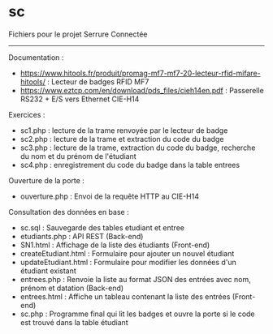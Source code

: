 # sc
Fichiers pour le projet Serrure Connectée
__________________________________________

Documentation :
- https://www.hitools.fr/produit/promag-mf7-mf7-20-lecteur-rfid-mifare-hitools/ : Lecteur de badges RFID MF7
- https://www.eztcp.com/en/download/pds_files/cieh14en.pdf : Passerelle RS232 + E/S vers Ethernet CIE-H14

Exercices : 
- sc1.php : lecture de la trame renvoyée par le lecteur de badge
- sc2.php : lecture de la trame et extraction du code du badge
- sc3.php : lecture de la trame, extraction du code du badge, recherche du nom et du prénom de l'étudiant
- sc4.php : enregistrement du code du badge dans la table entrees

Ouverture de la porte : 
- ouverture.php : Envoi de la requête HTTP au CIE-H14

Consultation des données en base :
- sc.sql : Sauvegarde des tables etudiant et entree
- etudiants.php : API REST (Back-end)
- SN1.html : Affichage de la liste des étudiants (Front-end)
- createEtudiant.html : Formulaire pour ajouter un nouvel étudiant
- updateEtudiant.html : Formulaire pour modifier les données d'un étudiant existant
- entrees.php : Renvoie la liste au format JSON des entrées avec nom, prénom et datation (Back-end)
- entrees.html : Affiche un tableau contenant la liste des entrées (Front-end)
- sc.php : Programme final qui lit les badges et ouvre la porte si le code est trouvé dans la table étudiant
